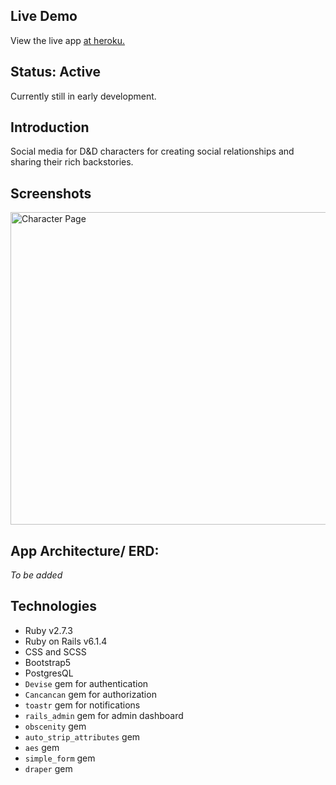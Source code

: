 ## Live Demo
View the live app [at heroku.](https://character-archiver.herokuapp.com/)

## Status: Active
Currently still in early development.

## Introduction

Social media for D&D characters for creating social relationships and sharing their rich backstories.

## Screenshots

<p float = 'left'>
    <img src="https://user-images.githubusercontent.com/66746718/135760792-61d6d035-63c1-4755-adc1-098736d57fea.png" alt="Character Page" width="1000" height="500">
</p>

## App Architecture/ ERD:
_To be added_

## Technologies

* Ruby v2.7.3
* Ruby on Rails v6.1.4
* CSS and SCSS
* Bootstrap5
* PostgresQL
* `Devise` gem for authentication
* `Cancancan` gem for authorization
* `toastr` gem for notifications
* `rails_admin` gem for admin dashboard
* `obscenity` gem
* `auto_strip_attributes` gem
* `aes` gem
* `simple_form` gem
* `draper` gem
